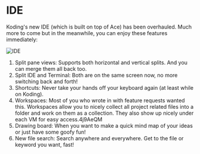 IDE
===
 
Koding's new IDE (which is built on top of Ace) has been overhauled. Much more to come but in the meanwhile, you can enjoy these features immediately:

![IDE](https://koding.com/a/site.landing/images/slideshow/ss-ide.png)

1. Split pane views: Supports both horizontal and vertical splits. And you can merge them all back too.
2. Split IDE and Terminal: Both are on the same screen now, no more switching back and forth!
3. Shortcuts: Never take your hands off your keyboard again (at least while on Koding).
4. Workspaces: Most of you who wrote in with feature requests wanted this. Workspaces allow you to nicely collect all project related files into a folder and work on them as a collection. They also show up nicely under each VM for easy access.4j9AeQM
5. Drawing board: When you want to make a quick mind map of your ideas or just have some goofy fun!
6. New file search: Search anywhere and everywhere. Get to the file or keyword you want, fast!
